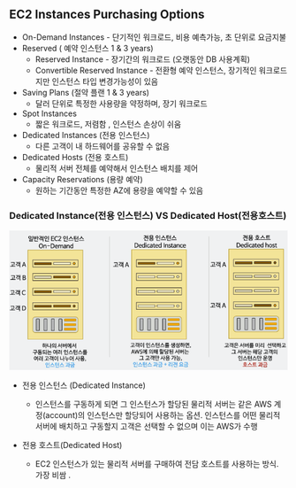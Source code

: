 ## EC2 Instances Purchasing Options

- On-Demand Instances - 단기적인 워크로드, 비용 예측가능, 초 단위로 요금지불
- Reserved ( 예약 인스턴스 1 & 3 years)
  - Reserved Instance - 장기간의 워크로드 (오랫동안 DB 사용계획)
  - Convertible Reserved Instance - 전환형 예약 인스턴스, 장기적인 워크로드지만 인스턴스 타입 변경가능성이 있음
- Saving Plans (절약 플랜 1 & 3 years)
  - 달러 단위로 특정한 사용량을 약정하며, 장기 워크로드
- Spot Instances
  - 짧은 워크로드, 저렴함 , 인스턴스 손상이 쉬움
- Dedicated Instances (전용 인스턴스)
  - 다른 고객이 내 하드웨어를 공유할 수 없음
- Dedicated Hosts (전용 호스트)
  - 물리적 서버 전체를 예약해서 인스턴스 배치를 제어
- Capacity Reservations (용량 예약)
  - 원하는 기간동안 특정한 AZ에 용량을 예약할 수 있음

### Dedicated Instance(전용 인스턴스) VS Dedicated Host(전용호스트)

![alt text](./img/image9.png)

- 전용 인스턴스 (Dedicated Instance)

  - 인스턴스를 구동하게 되면 그 인스턴스가 할당된 물리적 서버는 같은 AWS 계정(account)의 인스턴스만 할당되어 사용하는 옵션. 인스턴스를 어떤 물리적 서버에 배치하고 구동할지 고객은 선택할 수 없으며 이는 AWS가 수행

- 전용 호스트(Dedicated Host)
  - EC2 인스턴스가 있는 물리적 서버를 구매하여 전담 호스트를 사용하는 방식. 가장 비쌈 .
